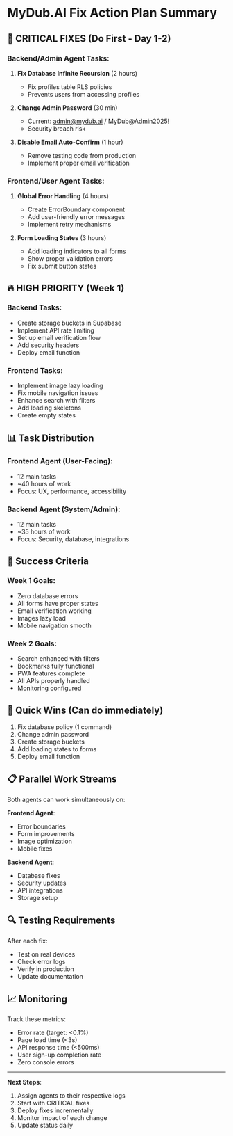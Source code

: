 # MyDub.AI Fix Action Plan Summary

## 🚨 CRITICAL FIXES (Do First - Day 1-2)

### Backend/Admin Agent Tasks:
1. **Fix Database Infinite Recursion** (2 hours)
   - Fix profiles table RLS policies
   - Prevents users from accessing profiles
   
2. **Change Admin Password** (30 min)
   - Current: admin@mydub.ai / MyDub@Admin2025!
   - Security breach risk

3. **Disable Email Auto-Confirm** (1 hour)
   - Remove testing code from production
   - Implement proper email verification

### Frontend/User Agent Tasks:
1. **Global Error Handling** (4 hours)
   - Create ErrorBoundary component
   - Add user-friendly error messages
   - Implement retry mechanisms

2. **Form Loading States** (3 hours)
   - Add loading indicators to all forms
   - Show proper validation errors
   - Fix submit button states

## 🔥 HIGH PRIORITY (Week 1)

### Backend Tasks:
- Create storage buckets in Supabase
- Implement API rate limiting
- Set up email verification flow
- Add security headers
- Deploy email function

### Frontend Tasks:
- Implement image lazy loading
- Fix mobile navigation issues
- Enhance search with filters
- Add loading skeletons
- Create empty states

## 📊 Task Distribution

### Frontend Agent (User-Facing):
- 12 main tasks
- ~40 hours of work
- Focus: UX, performance, accessibility

### Backend Agent (System/Admin):
- 12 main tasks  
- ~35 hours of work
- Focus: Security, database, integrations

## 🎯 Success Criteria

### Week 1 Goals:
- Zero database errors
- All forms have proper states
- Email verification working
- Images lazy load
- Mobile navigation smooth

### Week 2 Goals:
- Search enhanced with filters
- Bookmarks fully functional
- PWA features complete
- All APIs properly handled
- Monitoring configured

## 🚀 Quick Wins (Can do immediately)

1. Fix database policy (1 command)
2. Change admin password
3. Create storage buckets
4. Add loading states to forms
5. Deploy email function

## 📋 Parallel Work Streams

Both agents can work simultaneously on:

**Frontend Agent**:
- Error boundaries
- Form improvements
- Image optimization
- Mobile fixes

**Backend Agent**:
- Database fixes
- Security updates
- API integrations
- Storage setup

## 🔍 Testing Requirements

After each fix:
- Test on real devices
- Check error logs
- Verify in production
- Update documentation

## 📈 Monitoring

Track these metrics:
- Error rate (target: <0.1%)
- Page load time (<3s)
- API response time (<500ms)
- User sign-up completion rate
- Zero console errors

---

**Next Steps**:
1. Assign agents to their respective logs
2. Start with CRITICAL fixes
3. Deploy fixes incrementally
4. Monitor impact of each change
5. Update status daily
